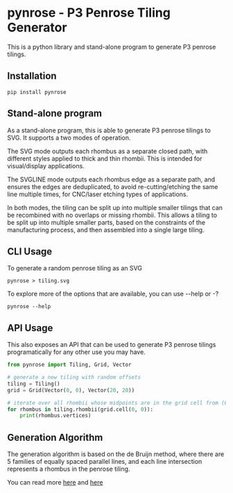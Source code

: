 # pynrose - P3 Penrose Tiling Generator

This is a python library and stand-alone program to generate P3 penrose
tilings.

## Installation

```pip install pynrose```

## Stand-alone program

As a stand-alone program, this is able to generate P3 penrose tilings
to SVG. It supports a two modes of operation.

The SVG mode outputs each rhombus as a separate closed path, with
different styles applied to thick and thin rhombii. This is intended
for visual/display applications.

The SVGLINE mode outputs each rhombus edge as a separate path, and
ensures the edges are deduplicated, to avoid re-cutting/etching the
same line multiple times, for CNC/laser etching types of applications. 

In both modes, the tiling can be split up into multiple smaller tilings
that can be recombined with no overlaps or missing rhombii. This allows
a tiling to be split up into multiple smaller parts, based on the
constraints of the manufacturing process, and then assembled into a single
large tiling.

## CLI Usage

To generate a random penrose tiling as an SVG 

```pynrose > tiling.svg```

To explore more of the options that are available, you can use --help or -?

```pynrose --help```

## API Usage

This also exposes an API that can be used to generate P3 penrose tilings programatically
for any other use you may have.

```python
from pynrose import Tiling, Grid, Vector

# generate a new tiling with random offsets
tiling = Tiling()
grid = Grid(Vector(0, 0), Vector(20, 20))

# iterate over all rhombii whose midpoints are in the grid cell from (0, 0) to (20, 20)
for rhombus in tiling.rhombii(grid.cell(0, 0)):
    print(rhombus.vertices)
```

## Generation Algorithm
The generation algorithm is based on the de Bruijn method, where there are 5 families
of equally spaced parallel lines, and each line intersection represents a
rhombus in the penrose tiling.

You can read more
[here](https://www.mathpages.com/home/kmath621/kmath621.htm) and
[here](http://www.ams.org/publicoutreach/feature-column/fcarc-ribbons)